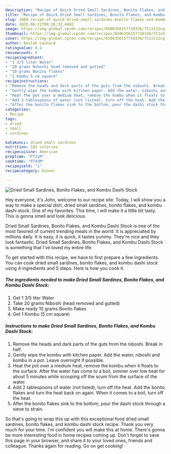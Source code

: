 ```yaml
---
description: "Recipe of Quick Dried Small Sardines, Bonito Flakes, and Kombu Dashi Stock"
title: "Recipe of Quick Dried Small Sardines, Bonito Flakes, and Kombu Dashi Stock"
slug: 2080-recipe-of-quick-dried-small-sardines-bonito-flakes-and-kombu-dashi-stock
date: 2020-08-21T00:26:33.640Z
image: https://img-global.cpcdn.com/recipes/6506356157710336/751x532cq70/dried-small-sardines-bonito-flakes-and-kombu-dashi-stock-recipe-main-photo.jpg
thumbnail: https://img-global.cpcdn.com/recipes/6506356157710336/751x532cq70/dried-small-sardines-bonito-flakes-and-kombu-dashi-stock-recipe-main-photo.jpg
cover: https://img-global.cpcdn.com/recipes/6506356157710336/751x532cq70/dried-small-sardines-bonito-flakes-and-kombu-dashi-stock-recipe-main-photo.jpg
author: Beulah Leonard
ratingvalue: 4.1
reviewcount: 9
recipeingredient:
- "1 3/5 liter Water"
- "20 grams Niboshi head removed and gutted"
- "10 grams Bonito flakes"
- "1 Kombu 5 cm square"
recipeinstructions:
- "Remove the heads and dark parts of the guts from the niboshi. Break in half."
- "Gently wipe the kombu with kitchen paper. Add the water, niboshi and kombu in a pot. Leave overnight if possible."
- "Heat the pot over a medium heat, remove the kombu when it floats to the surface. After the water has come to a boil, simmer over low heat for about 5 minutes while scooping off the scum from the surface of the water."
- "Add 2 tablespoons of water (not listed), turn off the heat. Add the bonito flakes and turn the heat back on again. When it comes to a boil, turn off the heat."
- "After the bonito flakes sink to the bottom, pour the dashi stock through a sieve to strain."
categories:
- Recipe
tags:
- dried
- small
- sardines

katakunci: dried small sardines 
nutrition: 182 calories
recipecuisine: American
preptime: "PT21M"
cooktime: "PT43M"
recipeyield: "1"
recipecategory: Dinner

---
```



![Dried Small Sardines, Bonito Flakes, and Kombu Dashi Stock](https://img-global.cpcdn.com/recipes/6506356157710336/751x532cq70/dried-small-sardines-bonito-flakes-and-kombu-dashi-stock-recipe-main-photo.jpg)

Hey everyone, it's John, welcome to our recipe site. Today, I will show you a way to make a special dish, dried small sardines, bonito flakes, and kombu dashi stock. One of my favorites. This time, I will make it a little bit tasty. This is gonna smell and look delicious.

Dried Small Sardines, Bonito Flakes, and Kombu Dashi Stock is one of the most favored of current trending meals in the world. It is appreciated by millions daily. It is easy, it is quick, it tastes yummy. They're nice and they look fantastic. Dried Small Sardines, Bonito Flakes, and Kombu Dashi Stock is something that I've loved my entire life.




To get started with this recipe, we have to first prepare a few ingredients. You can cook dried small sardines, bonito flakes, and kombu dashi stock using 4 ingredients and 5 steps. Here is how you cook it.

<!--inarticleads1-->

##### The ingredients needed to make Dried Small Sardines, Bonito Flakes, and Kombu Dashi Stock:

1. Get 1 3/5 liter Water
1. Take 20 grams Niboshi (head removed and gutted)
1. Make ready 10 grams Bonito flakes
1. Get 1 Kombu (5 cm square)




<!--inarticleads2-->

##### Instructions to make Dried Small Sardines, Bonito Flakes, and Kombu Dashi Stock:

1. Remove the heads and dark parts of the guts from the niboshi. Break in half.
1. Gently wipe the kombu with kitchen paper. Add the water, niboshi and kombu in a pot. Leave overnight if possible.
1. Heat the pot over a medium heat, remove the kombu when it floats to the surface. After the water has come to a boil, simmer over low heat for about 5 minutes while scooping off the scum from the surface of the water.
1. Add 2 tablespoons of water (not listed), turn off the heat. Add the bonito flakes and turn the heat back on again. When it comes to a boil, turn off the heat.
1. After the bonito flakes sink to the bottom, pour the dashi stock through a sieve to strain.




So that's going to wrap this up with this exceptional food dried small sardines, bonito flakes, and kombu dashi stock recipe. Thank you very much for your time. I'm confident you will make this at home. There's gonna be more interesting food in home recipes coming up. Don't forget to save this page in your browser, and share it to your loved ones, friends and colleague. Thanks again for reading. Go on get cooking!

